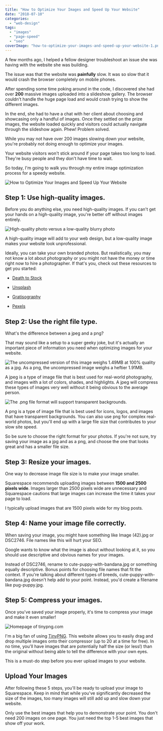 ```yaml
---
title: "How to Optimize Your Images and Speed Up Your Website"
date: "2018-07-10"
categories: 
  - "web-design"
tags: 
  - "images"
  - "page-speed"
  - "seo"
coverImage: "how-to-optimize-your-images-and-speed-up-your-website-1.png"
---
```


A few months ago, I helped a fellow designer troubleshoot an issue she was having with the website she was building.

The issue was that the website was **painfully** slow. It was so slow that it would crash the browser completely on mobile phones. 

After spending some time poking around in the code, I discovered she had over **200** massive images uploaded into a slideshow gallery. The browser couldn't handle the huge page load and would crash trying to show the different images.

In the end, she had to have a chat with her client about choosing and showcasing only a handful of images. Once they settled on the prize images, the website loaded quickly and visitors could actually navigate through the slideshow again. Phew! Problem solved.

While you may not have over 200 images slowing down your website, you're probably not doing enough to optimize your images.

Your website visitors won't stick around if your page takes too long to load. They're busy people and they don't have time to wait.

So today, I'm going to walk you through my entire image optimization process for a speedy website.

![ How to Optimize Your Images and Speed Up Your Website ](./images/how-to-optimize-your-images-and-speed-up-your-website.png)

## Step 1: Use high-quality images.

Before you do anything else, you need high-quality images. If you can't get your hands on a high-quality image, you're better off without images entirely.

![ High-quality photo versus a low-quality blurry photo ](./images/puppy-comparison.jpg)

A high-quality image will add to your web design, but a low-quality image makes your website look unprofessional.

Ideally, you can take your own branded photos. But realistically, you may not know a lot about photography or you might not have the money or time right now to hire a photographer. If that's you, check out these resources to get you started:

- [Death to Stock](https://deathtothestockphoto.com/)
    
- [Unsplash](https://unsplash.com/)
    
- [Gratisography](https://gratisography.com/)
    
- [Pexels](https://www.pexels.com/)
    

## Step 2: Use the right file type.

What's the difference between a jpeg and a png?

That may sound like a setup to a super geeky joke, but it's actually an important piece of information you need when optimizing images for your website.

![ The uncompressed version of this image weighs 1.49MB at 100% quality as a jpg. As a png, the uncompressed image weighs a heftier 1.91MB. ](./images/sunset.jpg)

A jpeg is a type of image file that is best used for real-world photography, and images with a lot of colors, shades, and highlights. A jpeg will compress these types of images very well without it being obvious to the average person.

![ The .png file format will support transparent backgrounds. ](./images/weather-app-responsive.png)

A png is a type of image file that is best used for icons, logos, and images that have transparent backgrounds. You can also use png for complex real-world photos, but you'll end up with a large file size that contributes to your slow site speed.

So be sure to choose the right format for your photos. If you're not sure, try saving your image as a jpg and as a png, and choose the one that looks great and has a smaller file size.

## Step 3: Resize your images.

One way to decrease image file size is to make your image smaller.

Squarespace recommends uploading images between **1500 and 2500 pixels wide**. Images larger than 2500 pixels wide are unnecessary and Squarespace cautions that large images can increase the time it takes your page to load.

I typically upload images that are 1500 pixels wide for my blog posts.

## Step 4: Name your image file correctly.

When saving your image, you might have something like Image (42).jpg or DSC2746. File names like this will hurt your SEO.

Google wants to know what the image is about without looking at it, so you should use descriptive and obvious names for your images.

Instead of DSC2746, rename to cute-puppy-with-bandana.jpg or something equally descriptive. Bonus points for choosing file names that fit the context. If you're talking about different types of breeds, cute-puppy-with-bandana.jpg doesn't help add to your point. Instead, you'd create a filename like pug-puppy.jpg.

## Step 5: Compress your images.

Once you've saved your image properly, it's time to compress your image and make it even smaller!

![ Homepage of tinypng.com ](./images/tinypng.png)

I'm a big fan of using [TinyPNG](https://tinypng.com/). This website allows you to easily drag and drop multiple images onto their compressor (up to 20 at a time for free). In no time, you'll have images that are potentially half the size (or less!) than the original without being able to tell the difference with your own eyes.

This is a must-do step before you ever upload images to your website.

## Upload Your Images

After following these 5 steps, you'll be ready to upload your image to Squarespace. Keep in mind that while you've significantly decreased the size of the images, too many images will still add up and slow down your website.

Only use the best images that help you to demonstrate your point. You don't need 200 images on one page. You just need the top 1-5 best images that show off your work.